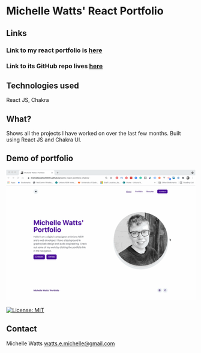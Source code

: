 
# Michelle Watts' React Portfolio

## Links
### Link to my react portfolio is [here](https://michellewatts20000.github.io/watts-react-portfolio-chakra/)
### Link to its GitHub repo lives [here](https://github.com/michellewatts20000/watts-react-portfolio-chakra)

## Technologies used
React JS, Chakra

## What?
Shows all the projects I have worked on over the last few months. Built using React JS and Chakra UI.

## Demo of portfolio
![gif of portfolio](./public/img/my-react-portfolio.gif)

[![License: MIT](https://img.shields.io/badge/License-MIT-yellow.svg)](https://opensource.org/licenses/MIT)

## Contact
Michelle Watts
watts.e.michelle@gmail.com